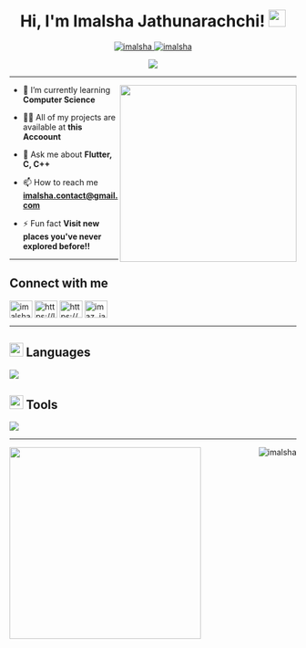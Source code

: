 <h1 align="center">
  Hi, I'm Imalsha Jathunarachchi!
  <a href="https://github.com/imalsha-github" target="_self">
    <img src="https://media.giphy.com/media/hvRJCLFzcasrR4ia7z/giphy.gif" width="30">
  </a>
</h1>

<p align="center">
  <a href="https://github.com/imalsha-github">
    <img src="https://komarev.com/ghpvc/?username=imalsha-github&label=Profile%20views&color=0e75b6&style=flat" alt="imalsha" />
  </a>
  <a href="https://github.com/imalsha-github">
    <img src="https://img.shields.io/github/followers/imalsha-github?label=Followers" alt="imalsha" />
  </a>
</p>

<p align="center">
  <a href="https://github.com/imalsha-github">
    <img src="https://readme-typing-svg.herokuapp.com?size=32&lines=Computer+Science+Undergraduate;University+of+Colombo;School+of+Computing;DS%20|%20AI%20|%20ML%20Enthusiastic;Always%20learning%20new%20things!&center=true&width=550&height=45">
  </a>
</p>

---
<div align="centre">
<img width="310px" align="right" src="https://github.com/Adam-pw/Adam-pw/blob/main/animation_500_kxa883sd.gif"/>

<p align= "right">

- 🌱 I’m currently learning **Computer Science**

- 👨‍💻 All of my projects are available at **this Accoount**

- 💬 Ask me about **Flutter, C, C++**

- 📫 How to reach me **imalsha.contact@gmail.com**

- ⚡ Fun fact **Visit new places you've never explored before!!**

</p>
</div>

---

## Connect with me
<p align="left">
  <a href="https://twitter.com/imalsha_j" target="blank"><img align="center" src="https://raw.githubusercontent.com/rahuldkjain/github-profile-readme-generator/master/src/images/icons/Social/twitter.svg" alt="imalsha_j" height="30" width="40" /></a>
  <a href="https://lk.linkedin.com/in/imalsha-jathunarachchi-698684252" target="blank"><img align="center" src="https://raw.githubusercontent.com/rahuldkjain/github-profile-readme-generator/master/src/images/icons/Social/linked-in-alt.svg" alt="https://lk.linkedin.com/in/imalsha-jathunarachchi-698684252" height="30" width="40" /></a>
  <a href="https://fb.com/https://m.facebook.com/imalsha.jathunarachchi.96" target="blank"><img align="center" src="https://raw.githubusercontent.com/rahuldkjain/github-profile-readme-generator/master/src/images/icons/Social/facebook.svg" alt="https://m.facebook.com/imalsha.jathunarachchi.96" height="30" width="40" /></a>
  <a href="https://instagram.com/imaz_ja" target="blank"><img align="center" src="https://raw.githubusercontent.com/rahuldkjain/github-profile-readme-generator/master/src/images/icons/Social/instagram.svg" alt="imaz_ja" height="30" width="40" /></a>
</p>

---

## <img src="https://media2.giphy.com/media/QssGEmpkyEOhBCb7e1/giphy.gif?cid=ecf05e47a0n3gi1bfqntqmob8g9aid1oyj2wr3ds3mg700bl&rid=giphy.gif" width="24px" height = "24px"> Languages
<p align="left">
  <a href="https://skillicons.dev">
    <img src="https://skillicons.dev/icons?i=c,cpp,bootstrap,php,html,css,js,java,jquery,mongodb,mysql,nodejs,react,dart,flutter,py,firebase,aws" />
  </a>
</p>

## <img src="https://github.com/TheDudeThatCode/TheDudeThatCode/blob/master/Assets/Rocket.gif" width="24px"> Tools
<p align="left">
  <a href="https://skillicons.dev">
    <img src="https://skillicons.dev/icons?i=git,figma,linux,ps,au,pr,vscode,androidstudio,discord,qt,r,visualstudio,wordpress" />
  </a>
</p>

---
<p align="centre">
<img align="left" src="https://github-readme-stats.vercel.app/api/top-langs/?username=imalsha-github&theme=dark&layout=compact" width="336" />
<img align="right" src="https://github-readme-stats.vercel.app/api?username=imalsha-github&show_icons=true&theme=dark&locale=en" alt="imalsha" />
</p>
